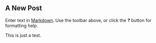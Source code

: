 ## A New Post

Enter text in [Markdown](http://daringfireball.net/projects/markdown/). Use the toolbar above, or click the **?** button for formatting help.

This is just a test.

